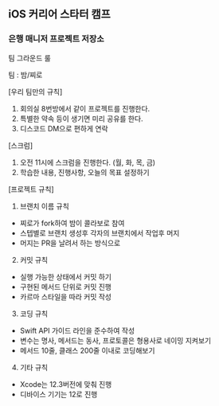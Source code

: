 ## iOS 커리어 스타터 캠프

### 은행 매니저 프로젝트 저장소

팀 그라운드 룰

팀 : 밤/찌로

[우리 팀만의 규칙]
1) 회의실 8번방에서 같이 프로젝트를 진행한다.
2) 특별한 약속 등이 생기면 미리 공유를 한다.
3) 디스코드 DM으로 편하게 연락 

[스크럼]
1) 오전 11시에 스크럼을 진행한다. (월, 화, 목, 금)
2) 학습한 내용, 진행사항, 오늘의 목표 설정하기

[프로젝트 규칙]
1) 브랜치 이름 규칙
- 찌로가 fork하여 밤이 콜라보로 참여
- 스텝별로 브랜치 생성후 각자의 브랜치에서 작업후 머지
- 머지는 PR을 날려서 하는 방식으로

2) 커밋 규칙
- 실행 가능한 상태에서 커밋 하기
- 구현된 메서드 단위로 커밋 진행
- 카르마 스타일을 따라 커밋 작성

3) 코딩 규칙
- Swift API 가이드 라인을 준수하여 작성
- 변수는 명사, 메서드는 동사, 프로토콜은 형용사로 네이밍 지켜보기
- 메서드 10줄, 클래스 200줄 이내로 코딩해보기

4) 기타 규칙
- Xcode는 12.3버전에 맞춰 진행
- 디바이스 기기는 12로 진행
